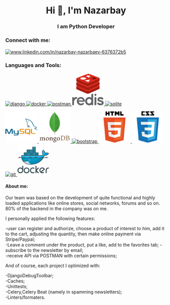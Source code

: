 <h1 align="center">Hi 👋, I'm Nazarbay</h1>
<h3 align="center">I am Python Developer</h3>

<h3 align="left">Connect with me:</h3>
<p align="left">
<a href="https://linkedin.com/in/nazarbay-nazarbaev-6376372b5" target="blank"><img align="center" src="https://raw.githubusercontent.com/rahuldkjain/github-profile-readme-generator/master/src/images/icons/Social/linked-in-alt.svg" alt="www.linkedin.com/in/nazarbay-nazarbaev-6376372b5" height="70" width="70" /></a>
</p>

<h3 align="left">Languages and Tools:</h3>
<p align="left">

  <a href="https://www.djangoproject.com/" target="_blank" rel="noreferrer"> <img src="https://cdn.worldvectorlogo.com/logos/django.svg" alt="django" width="100" height="100"/> </a> <a href="https://www.django-rest-framework.org/" target="_blank" rel="noreferrer"> <img src="https://storage.caktusgroup.com/media/blog-images/drf-logo2.png" alt="docker" width="100" height="100"/> </a><a href="https://postman.com" target="_blank" rel="noreferrer"> <img src="https://www.vectorlogo.zone/logos/getpostman/getpostman-icon.svg" alt="postman" width="100" height="100"/> </a><a href="https://redis.io" target="_blank" rel="noreferrer"> <img src="https://raw.githubusercontent.com/devicons/devicon/master/icons/redis/redis-original-wordmark.svg" alt="redis" width="100" height="100"/> </a><a href="https://docs.celeryq.dev/en/stable/" target="_blank" rel="noreferrer"> <img src="https://miro.medium.com/v2/resize:fit:500/1*6hsMSK02kCZNYp9uJuGGxQ.png" alt="sqlite" width="100" height="100"/> </a> </p><a href="https://www.mysql.com/" target="_blank" rel="noreferrer"> <img src="https://raw.githubusercontent.com/devicons/devicon/master/icons/mysql/mysql-original-wordmark.svg" alt="mysql" width="100" height="100"/> </a><a href="https://www.mongodb.com/" target="_blank" rel="noreferrer"> <img src="https://raw.githubusercontent.com/devicons/devicon/master/icons/mongodb/mongodb-original-wordmark.svg" alt="mongodb" width="100" height="100"/> </a><a href="https://getbootstrap.com" target="_blank" rel="noreferrer"> <img src="https://upload.wikimedia.org/wikipedia/commons/thumb/b/b2/Bootstrap_logo.svg/2560px-Bootstrap_logo.svg.png" alt="bootstrap" width="100" height="100"/> </a> <a href="https://www.w3.org/html/" target="_blank" rel="noreferrer"> <img src="https://raw.githubusercontent.com/devicons/devicon/master/icons/html5/html5-original-wordmark.svg" alt="html5" width="100" height="100"/> </a> <a href="https://www.w3schools.com/css/" target="_blank" rel="noreferrer"> <img src="https://raw.githubusercontent.com/devicons/devicon/master/icons/css3/css3-original-wordmark.svg" alt="css3" width="100" height="100"/> </a><a href="https://git-scm.com/" target="_blank" rel="noreferrer"> <img src="https://www.vectorlogo.zone/logos/git-scm/git-scm-icon.svg" alt="git" width="100" height="100"/> </a> <a href="https://www.docker.com/" target="_blank" rel="noreferrer"> <img src="https://raw.githubusercontent.com/devicons/devicon/master/icons/docker/docker-original-wordmark.svg" alt="docker" width="100" height="100"/> </a>


<h4>About me:</h4>
Our team was based on the development of quite functional and highly loaded applications like
online stores, social networks, forums and so on.
80% of the backend in the company was on me.<br>

I personally applied the following features:<br>

-user can register and authorize,
choose a product of interest to him, add it to the cart, adjusting the quantity, then make online
payment via Stripe/Paypal;<br>
-Leave a comment under the product, put a like, add to the favorites tab;
-subscribe to the newsletter by email;<br>
-receive API via POSTMAN with certain permissions;<br>

And of course, each project I optimized with:<br>

-DjangoDebugToolbar;<br>
-Caches;<br>
-Unittests;<br>
-Celery,Celery Beat (namely in spamming newsletters);<br>
-Linters/formaters.<br>
  
